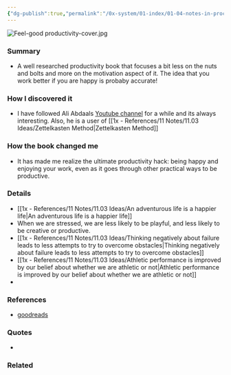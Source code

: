 ```yaml
---
{"dg-publish":true,"permalink":"/0x-system/01-index/01-04-notes-in-process/feel-good-productivity-how-to-do-more-of-what-matters-to-you-ali-abdaal/","title":"Feel-Good Productivity - How to Do More of What Matters to You - Ali Abdaal","created":"2024-03-20T22:06:32.701+03:00","updated":"2024-03-26T21:53:55.716+03:00"}
---
```


![Feel-good productivity-cover.jpg](/img/user/4x%20-%20Reading/41%20Books/41.02%20Book%20reviews/Feel-good%20productivity-cover.jpg)
### Summary
- A well researched productivity book that focuses a bit less on the nuts and bolts and more on the motivation aspect of it. The idea that you work better if you are happy is probaby accurate!

### How I discovered it
- I have followed Ali Abdaals [Youtube channel]() for a while and its always interesting. Also, he is a user of [[1x - References/11 Notes/11.03 Ideas/Zettelkasten Method\|Zettelkasten Method]]

### How the book changed me
- It has made me realize the ultimate productivity hack: being happy and enjoying your work, even as it goes through other practical ways to be productive.

### Details
- [[1x - References/11 Notes/11.03 Ideas/An adventurous life is a happier life\|An adventurous life is a happier life]]
- When we are stressed, we are less likely to be playful, and less likely to be creative or productive.
- [[1x - References/11 Notes/11.03 Ideas/Thinking negatively about failure leads to less attempts to try to overcome obstacles\|Thinking negatively about failure leads to less attempts to try to overcome obstacles]]
- [[1x - References/11 Notes/11.03 Ideas/Athletic performance is improved by our belief about whether we are athletic or not\|Athletic performance is improved by our belief about whether we are athletic or not]]
- 
### References
- [goodreads](https://www.goodreads.com/book/show/142402923-feel-good-productivity)

### Quotes
- 

### Related

